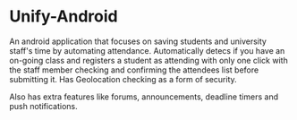 # Unify-Android
An android application that focuses on saving students and university staff's time by automating attendance. Automatically detecs if you have an on-going class
and registers a student as attending with only one click with the staff member checking and confirming the attendees list before submitting it. Has Geolocation checking
as a form of security.

Also has extra features like forums, announcements, deadline timers and push notifications.
